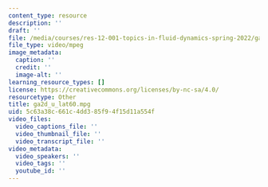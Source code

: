 ```yaml
---
content_type: resource
description: ''
draft: ''
file: /media/courses/res-12-001-topics-in-fluid-dynamics-spring-2022/ga2d_u_lat60.mpg
file_type: video/mpeg
image_metadata:
  caption: ''
  credit: ''
  image-alt: ''
learning_resource_types: []
license: https://creativecommons.org/licenses/by-nc-sa/4.0/
resourcetype: Other
title: ga2d_u_lat60.mpg
uid: 5c63a38c-661c-4dd3-85f9-4f15d11a554f
video_files:
  video_captions_file: ''
  video_thumbnail_file: ''
  video_transcript_file: ''
video_metadata:
  video_speakers: ''
  video_tags: ''
  youtube_id: ''
---
```

